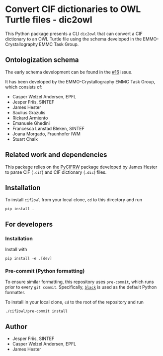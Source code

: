 # Convert CIF dictionaries to OWL Turtle files - dic2owl

This Python package presents a CLI `dic2owl` that can convert a CIF dictionary to an OWL Turtle file using the schema developed in the EMMO-Crystallography EMMC Task Group.

## Ontologization schema

The early schema development can be found in the [#16](https://github.com/emmo-repo/domain-cif/issues/16) issue.

It has been developed by the EMMO-Crystallography EMMC Task Group, which consists of:

- Casper Welzel Andersen, EPFL
- Jesper Friis, SINTEF
- James Hester
- Saulius Grazulis
- Rickard Armiento
- Emanuele Ghedini
- Francesca Lønstad Bleken, SINTEF
- Joana Morgado, Fraunhofer IWM
- Stuart Chalk


## Related work and dependencies

This package relies on the [PyCIFRW](https://bitbucket.org/jamesrhester/pycifrw) package developed by James Hester to parse CIF (`.cif`) and CIF dictionary (`.dic`) files.


## Installation
To install `cif2owl` from your local clone, `cd` to this directory and run

```console
pip install .
```


## For developers

### Installation
Install with

```console
pip install -e .[dev]
```


### Pre-commit (Python formatting)

To ensure similar formatting, this repository uses `pre-commit`, which runs prior to every `git commit`.
Specifically, [`black`](https://github.com/psf/black) is used as the default Python formatter.

To install in your local clone, `cd` to the root of the repository and run

```console
./cif2owl/pre-commit install
```

## Author

- Jesper Friis, SINTEF
- Casper Welzel Andersen, EPFL
- James Hester
